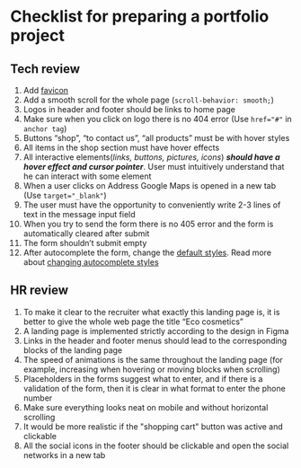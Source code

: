 
# Checklist for preparing a portfolio project

## Tech review

1. Add [favicon](http://joxi.ru/vAWodq7u31pWqA)
2. Add a smooth scroll for the whole page (`scroll-behavior: smooth;`)
3. Logos in header and footer should be links to home page
4. Make sure when you click on logo there is no 404 error (Use `href="#"` in `anchor tag`)
5. Buttons “shop”, “to contact us”, “all products” must be with hover styles
6. All items in the shop section must have hover effects
7. All interactive elements(*links, buttons, pictures, icons*) ***should have a hover effect and cursor pointer***. User must intuitively understand that he can interact with some element
8. When a user clicks on Address Google Maps is opened in a new tab (Use `target="_blank"`)
9. The user must have the opportunity to conveniently write 2-3 lines of text in the message input field
10. When you try to send the form there is no 405 error and the form is automatically cleared after submit
11. The form shouldn’t submit empty
12. After autocomplete the form, change the [default styles](http://joxi.ru/ZrJobRLuQ9qp5m). Read more about [changing autocomplete styles](https://css-tricks.com/snippets/css/change-autocomplete-styles-webkit-browsers/)

## HR review

1. To make it clear to the recruiter what exactly this landing page is, it is better to give the whole web page the title “Eco cosmetics”
2. A landing page is implemented strictly according to the design in Figma
3. Links in the header and footer menus should lead to the corresponding blocks of the landing page
4. The speed of animations is the same throughout the landing page (for example, increasing when hovering or moving blocks when scrolling)
5. Placeholders in the forms suggest what to enter, and if there is a validation of the form, then it is clear in what format to enter the phone number
6. Make sure everything looks neat on mobile and without horizontal scrolling
7. It would be more realistic if the "shopping cart" button was active and clickable
8. All the social icons in the footer should be clickable and open the social networks in a new tab
